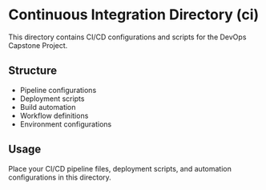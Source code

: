 # Continuous Integration Directory (ci)

This directory contains CI/CD configurations and scripts for the DevOps Capstone Project.

## Structure
- Pipeline configurations
- Deployment scripts
- Build automation
- Workflow definitions
- Environment configurations

## Usage
Place your CI/CD pipeline files, deployment scripts, and automation configurations in this directory.

